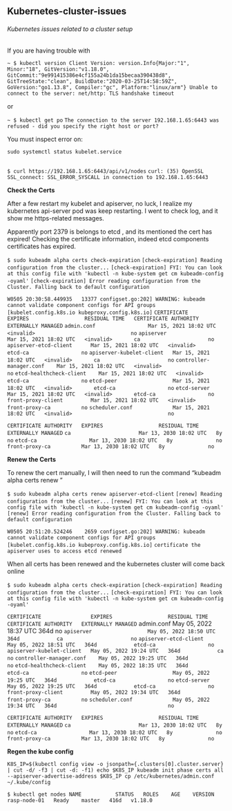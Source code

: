 ## Kubernetes-cluster-issues

###### Kubernetes issues related to a cluster setup



If you are having trouble with 

`~ $ kubectl version
Client Version: version.Info{Major:"1", Minor:"18", GitVersion:"v1.18.0", GitCommit:"9e991415386e4cf155a24b1da15becaa390438d8", GitTreeState:"clean", BuildDate:"2020-03-25T14:58:59Z", GoVersion:"go1.13.8", Compiler:"gc", Platform:"linux/arm"}
Unable to connect to the server: net/http: TLS handshake timeout`

or

`~ $ kubectl get po`
`The connection to the server 192.168.1.65:6443 was refused - did you specify the right host or port?`



You must inspect error on:

`sudo systemctl status kubelet.service`



![]()



`$ curl https://192.168.1.65:6443/api/v1/nodes`
`curl: (35) OpenSSL SSL_connect: SSL_ERROR_SYSCALL in connection to 192.168.1.65:6443`



**Check the Certs**

After a few restart my kubelet and apiserver, no luck, I realize my kubernetes api-server pod was keep restarting. I went to check log, and it  show me https-related messages.

Apparently port 2379 is belongs to etcd , and its mentioned the cert has expired! Checking the certificate information, indeed etcd components certificates has expired.

`$ sudo kubeadm alpha certs check-expiration`
`[check-expiration] Reading configuration from the cluster...`
`[check-expiration] FYI: You can look at this config file with 'kubectl -n kube-system get cm kubeadm-config -oyaml'`
`[check-expiration] Error reading configuration from the Cluster. Falling back to default configuration`

`W0505 20:30:58.449935   13377 configset.go:202] WARNING: kubeadm cannot validate component configs for API groups [kubelet.config.k8s.io kubeproxy.config.k8s.io]`
`CERTIFICATE                EXPIRES                  RESIDUAL TIME   CERTIFICATE AUTHORITY   EXTERNALLY MANAGED`
`admin.conf                 Mar 15, 2021 18:02 UTC   <invalid>                               no`
`apiserver                  Mar 15, 2021 18:02 UTC   <invalid>       ca                      no`
`apiserver-etcd-client      Mar 15, 2021 18:02 UTC   <invalid>       etcd-ca                 no`
`apiserver-kubelet-client   Mar 15, 2021 18:02 UTC   <invalid>       ca                      no`
`controller-manager.conf    Mar 15, 2021 18:02 UTC   <invalid>                               no`
`etcd-healthcheck-client    Mar 15, 2021 18:02 UTC   <invalid>       etcd-ca                 no`
`etcd-peer                  Mar 15, 2021 18:02 UTC   <invalid>       etcd-ca                 no`
`etcd-server                Mar 15, 2021 18:02 UTC   <invalid>       etcd-ca                 no`
`front-proxy-client         Mar 15, 2021 18:02 UTC   <invalid>       front-proxy-ca          no`
`scheduler.conf             Mar 15, 2021 18:02 UTC   <invalid>                               no`

`CERTIFICATE AUTHORITY   EXPIRES                  RESIDUAL TIME   EXTERNALLY MANAGED`
`ca                      Mar 13, 2030 18:02 UTC   8y              no`
`etcd-ca                 Mar 13, 2030 18:02 UTC   8y              no`
`front-proxy-ca          Mar 13, 2030 18:02 UTC   8y              no`



**Renew the Certs**

To renew the cert manually, I will then need to run the command “kubeadm alpha certs renew <CERTIFICATE>”

`$ sudo kubeadm alpha certs renew apiserver-etcd-client`
`[renew] Reading configuration from the cluster...`
`[renew] FYI: You can look at this config file with 'kubectl -n kube-system get cm kubeadm-config -oyaml'`
`[renew] Error reading configuration from the Cluster. Falling back to default configuration`

`W0505 20:51:20.524246    2659 configset.go:202] WARNING: kubeadm cannot validate component configs for API groups [kubelet.config.k8s.io kubeproxy.config.k8s.io]`
`certificate the apiserver uses to access etcd renewed`



When all certs has been renewed and the kubernetes cluster will come back online

 `$ sudo kubeadm alpha certs check-expiration`
`[check-expiration] Reading configuration from the cluster...`
`[check-expiration] FYI: You can look at this config file with 'kubectl -n kube-system get cm kubeadm-config -oyaml'`

`CERTIFICATE                EXPIRES                  RESIDUAL TIME   CERTIFICATE AUTHORITY   EXTERNALLY MANAGED`
admin.conf                 May 05, 2022 18:37 UTC   364d                                    no
`apiserver                  May 05, 2022 18:50 UTC   364d            ca                      no`
`apiserver-etcd-client      May 05, 2022 18:51 UTC   364d            etcd-ca                 no`
`apiserver-kubelet-client   May 05, 2022 19:24 UTC   364d            ca                      no`
`controller-manager.conf    May 05, 2022 19:25 UTC   364d                                    no`
`etcd-healthcheck-client    May 05, 2022 18:35 UTC   364d            etcd-ca                 no`
`etcd-peer                  May 05, 2022 19:25 UTC   364d            etcd-ca                 no`
`etcd-server                May 05, 2022 19:25 UTC   364d            etcd-ca                 no`
`front-proxy-client         May 05, 2022 19:34 UTC   364d            front-proxy-ca          no`
`scheduler.conf             May 05, 2022 19:34 UTC   364d                                    no`

`CERTIFICATE AUTHORITY   EXPIRES                  RESIDUAL TIME   EXTERNALLY MANAGED`
`ca                      Mar 13, 2030 18:02 UTC   8y              no`
`etcd-ca                 Mar 13, 2030 18:02 UTC   8y              no`
`front-proxy-ca          Mar 13, 2030 18:02 UTC   8y              no`



**Regen the kube config**

`K8S_IP=$(kubectl config view -o jsonpath={.clusters[0].cluster.server} | cut -d/ -f3 | cut -d: -f1)
echo $K8S_IP
kubeadm init phase certs all --apiserver-advertise-address $K8S_IP
cp /etc/kubernetes/admin.conf ~/.kube/config`



`$ kubectl get nodes
NAME           STATUS   ROLES    AGE    VERSION
rasp-node-01   Ready    master   416d   v1.18.0`
